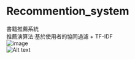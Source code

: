# Recommention_system
書籍推薦系統\
推薦演算法:基於使用者的協同過濾 + TF-IDF\
![image](https://github.com/Mz7414/Recommention_system/img/1.png)\
![Alt text](relative/Mz7414/Recommention_system/img/1.png)

